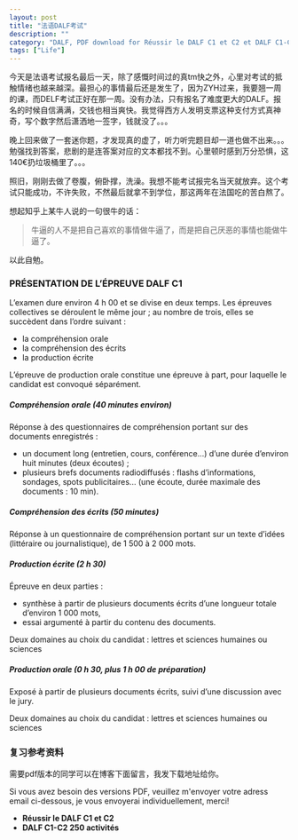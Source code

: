 ```yaml
---
layout: post
title: "法语DALF考试"
description: ""
category: "DALF, PDF download for Réussir le DALF C1 et C2 et DALF C1-C2 250 activités"
tags: ["Life"]
---
```


今天是法语考试报名最后一天，除了感慨时间过的真tm快之外，心里对考试的抵触情绪也越来越深。最担心的事情最后还是发生了，因为ZYH过来，我要翘一周的课，而DELF考试正好在那一周。没有办法，只有报名了难度更大的DALF。报名的时候自信满满，交钱也相当爽快。我觉得西方人发明支票这种支付方式真神奇，写个数字然后潇洒地一签字，钱就没了。。。

晚上回来做了一套迷你题，才发现真的虚了，听力听完题目却一道也做不出来。。。勉强找到答案，悲剧的是连答案对应的文本都找不到。心里顿时感到万分恐惧，这140€扔垃圾桶里了。。。

照旧，刚刚去做了卷腹，俯卧撑，洗澡。我想不能考试报完名当天就放弃。这个考试只能成功，不许失败，不然最后就拿不到学位，那这两年在法国吃的苦白熬了。

想起知乎上某牛人说的一句很牛的话：

> 牛逼的人不是把自己喜欢的事情做牛逼了，而是把自己厌恶的事情也能做牛逼了。

以此自勉。

### PRÉSENTATION DE L’ÉPREUVE DALF C1

L’examen dure environ 4 h 00 et se divise en deux temps. Les épreuves collectives se déroulent le même jour ; au nombre de trois, elles se succèdent dans l’ordre suivant :

- la compréhension orale
- la compréhension des écrits
- la production écrite

L’épreuve de production orale constitue une épreuve à part, pour laquelle le candidat est convoqué séparément.

##### Compréhension orale (40 minutes environ)

Réponse à des questionnaires de compréhension portant sur des documents enregistrés :

- un document long (entretien, cours, conférence...) d’une durée d’environ huit minutes (deux écoutes) ;
- plusieurs brefs documents radiodiffusés : flashs d’informations, sondages, spots publicitaires... (une écoute, durée maximale des documents : 10 min).

##### Compréhension des écrits (50 minutes)

Réponse à un questionnaire de compréhension portant sur un texte d’idées (littéraire ou journalistique), de 1 500 à 2 000 mots.

##### Production écrite (2 h 30)

Épreuve en deux parties :

- synthèse à partir de plusieurs documents écrits d’une longueur totale d’environ 1 000 mots,
- essai argumenté à partir du contenu des documents.

Deux domaines au choix du candidat : lettres et sciences humaines ou sciences

##### Production orale (0 h 30, plus 1 h 00 de préparation)

Exposé à partir de plusieurs documents écrits, suivi d’une discussion avec le jury.

Deux domaines au choix du candidat : lettres et sciences humaines ou sciences

### 复习参考资料

需要pdf版本的同学可以在博客下面留言，我发下载地址给你。

Si vous avez besoin des versions PDF, veuillez m'envoyer votre adress email ci-dessous, je vous envoyerai individuellement, merci!

- **Réussir le DALF C1 et C2**
- **DALF C1-C2 250 activités**

